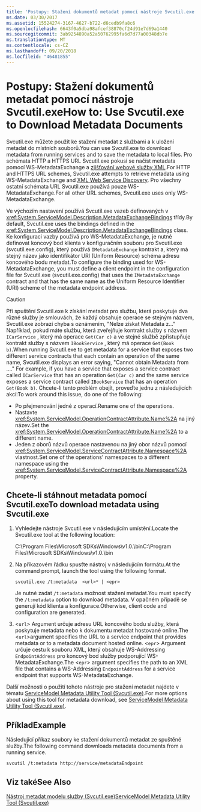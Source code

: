 ```yaml
---
title: 'Postupy: Stažení dokumentů metadat pomocí nástroje Svcutil.exe'
ms.date: 03/30/2017
ms.assetid: 15524274-3167-4627-b722-d6cedb9fa8c6
ms.openlocfilehash: 6643f0a5dba98afcef38870cf24d91e7d69a1440
ms.sourcegitcommit: 3ab9254890a52a50762995fa6d7d77a00348db7e
ms.translationtype: MT
ms.contentlocale: cs-CZ
ms.lasthandoff: 09/20/2018
ms.locfileid: "46481855"
---
```

# <a name="how-to-use-svcutilexe-to-download-metadata-documents"></a><span data-ttu-id="67fb3-102">Postupy: Stažení dokumentů metadat pomocí nástroje Svcutil.exe</span><span class="sxs-lookup"><span data-stu-id="67fb3-102">How to: Use Svcutil.exe to Download Metadata Documents</span></span>
<span data-ttu-id="67fb3-103">Svcutil.exe můžete použít ke stažení metadat z službami a k uložení metadat do místních souborů.</span><span class="sxs-lookup"><span data-stu-id="67fb3-103">You can use Svcutil.exe to download metadata from running services and to save the metadata to local files.</span></span> <span data-ttu-id="67fb3-104">Pro schémata HTTP a HTTPS URL Svcutil.exe pokusí se načíst metadata pomocí WS-MetadataExchange a [zjišťování webové služby XML](https://go.microsoft.com/fwlink/?LinkId=94950).</span><span class="sxs-lookup"><span data-stu-id="67fb3-104">For HTTP and HTTPS URL schemes, Svcutil.exe attempts to retrieve metadata using WS-MetadataExchange and [XML Web Service Discovery](https://go.microsoft.com/fwlink/?LinkId=94950).</span></span> <span data-ttu-id="67fb3-105">Pro všechny ostatní schémata URL Svcutil.exe používá pouze WS-MetadataExchange.</span><span class="sxs-lookup"><span data-stu-id="67fb3-105">For all other URL schemes, Svcutil.exe uses only WS-MetadataExchange.</span></span>  
  
 <span data-ttu-id="67fb3-106">Ve výchozím nastavení používá Svcutil.exe vazeb definovaných v <xref:System.ServiceModel.Description.MetadataExchangeBindings> třídy.</span><span class="sxs-lookup"><span data-stu-id="67fb3-106">By default, Svcutil.exe uses the bindings defined in the <xref:System.ServiceModel.Description.MetadataExchangeBindings> class.</span></span> <span data-ttu-id="67fb3-107">Ke konfiguraci vazby používá pro WS-MetadataExchange, je nutné definovat koncový bod klienta v konfiguračním souboru pro Svcutil.exe (svcutil.exe.config), který používá `IMetadataExchange` kontrakt a, který má stejný název jako identifikátor URI (Uniform Resource) schéma adresu koncového bodu metadat.</span><span class="sxs-lookup"><span data-stu-id="67fb3-107">To configure the binding used for WS-MetadataExchange, you must define a client endpoint in the configuration file for Svcutil.exe (svcutil.exe.config) that uses the `IMetadataExchange` contract and that has the same name as the Uniform Resource Identifier (URI) scheme of the metadata endpoint address.</span></span>  
  
> [!CAUTION]
> <span data-ttu-id="67fb3-108">Při spuštění Svcutil.exe k získání metadat pro službu, která poskytuje dva různé služby je smlouvách, že každý obsahuje operace se stejným názvem, Svcutil.exe zobrazí chyba s oznámením, "Nelze získat Metadata z..." Například, pokud máte službu, která zveřejňuje kontrakt služby s názvem `ICarService` , který má operace `Get(Car c)` a ve stejné službě zpřístupňuje kontrakt služby s názvem `IBookService` , který má operace `Get(Book b)`.</span><span class="sxs-lookup"><span data-stu-id="67fb3-108">When running Svcutil.exe to get metadata for a service that exposes two different service contracts that each contain an operation of the same name, Svcutil.exe displays an error saying, "Cannot obtain Metadata from ...." For example, if you have a service that exposes a service contract called `ICarService` that has an operation `Get(Car c)` and the same service exposes a service contract called `IBookService` that has an operation `Get(Book b)`.</span></span> <span data-ttu-id="67fb3-109">Chcete-li tento problém obejít, proveďte jednu z následujících akcí:</span><span class="sxs-lookup"><span data-stu-id="67fb3-109">To work around this issue, do one of the following:</span></span>
>
> - <span data-ttu-id="67fb3-110">Po přejmenování jedné z operací.</span><span class="sxs-lookup"><span data-stu-id="67fb3-110">Rename one of the operations.</span></span>
> - <span data-ttu-id="67fb3-111">Nastavte <xref:System.ServiceModel.OperationContractAttribute.Name%2A> na jiný název.</span><span class="sxs-lookup"><span data-stu-id="67fb3-111">Set the <xref:System.ServiceModel.OperationContractAttribute.Name%2A> to a different name.</span></span>
> - <span data-ttu-id="67fb3-112">Jeden z oborů názvů operace nastavenou na jiný obor názvů pomocí <xref:System.ServiceModel.ServiceContractAttribute.Namespace%2A> vlastnost.</span><span class="sxs-lookup"><span data-stu-id="67fb3-112">Set one of the operations' namespaces to a different namespace using the <xref:System.ServiceModel.ServiceContractAttribute.Namespace%2A> property.</span></span>
  
## <a name="to-download-metadata-using-svcutilexe"></a><span data-ttu-id="67fb3-113">Chcete-li stáhnout metadata pomocí Svcutil.exe</span><span class="sxs-lookup"><span data-stu-id="67fb3-113">To download metadata using Svcutil.exe</span></span>  
  
1.  <span data-ttu-id="67fb3-114">Vyhledejte nástroje Svcutil.exe v následujícím umístění:</span><span class="sxs-lookup"><span data-stu-id="67fb3-114">Locate the Svcutil.exe tool at the following location:</span></span>  
  
     <span data-ttu-id="67fb3-115">C:\Program Files\Microsoft SDKs\Windows\v1.0.\bin</span><span class="sxs-lookup"><span data-stu-id="67fb3-115">C:\Program Files\Microsoft SDKs\Windows\v1.0.\bin</span></span>  
  
2.  <span data-ttu-id="67fb3-116">Na příkazovém řádku spusťte nástroj v následujícím formátu.</span><span class="sxs-lookup"><span data-stu-id="67fb3-116">At the command prompt, launch the tool using the following format.</span></span>  
  
    ```  
    svcutil.exe /t:metadata  <url>* | <epr>  
    ```  
  
     <span data-ttu-id="67fb3-117">Je nutné zadat `/t:metadata` možnost stažení metadat.</span><span class="sxs-lookup"><span data-stu-id="67fb3-117">You must specify the `/t:metadata` option to download metadata.</span></span> <span data-ttu-id="67fb3-118">V opačném případě se generují kód klienta a konfigurace.</span><span class="sxs-lookup"><span data-stu-id="67fb3-118">Otherwise, client code and configuration are generated.</span></span>  
  
3.  <span data-ttu-id="67fb3-119"><`url`> Argument určuje adresu URL koncového bodu služby, která poskytuje metadata nebo k dokumentu metadat hostované online.</span><span class="sxs-lookup"><span data-stu-id="67fb3-119">The <`url`>argument specifies the URL to a service endpoint that provides metadata or to a metadata document hosted online.</span></span> <span data-ttu-id="67fb3-120"><`epr`> Argument určuje cestu k souboru XML, který obsahuje WS-Addressing `EndpointAddress` pro koncový bod služby podporující WS-MetadataExchange.</span><span class="sxs-lookup"><span data-stu-id="67fb3-120">The <`epr`> argument specifies the path to an XML file that contains a WS-Addressing `EndpointAddress` for a service endpoint that supports WS-MetadataExchange.</span></span>  
  
 <span data-ttu-id="67fb3-121">Další možnosti o použití tohoto nástroje pro stažení metadat najdete v tématu [ServiceModel Metadata Utility Tool (Svcutil.exe)](../../../../docs/framework/wcf/servicemodel-metadata-utility-tool-svcutil-exe.md).</span><span class="sxs-lookup"><span data-stu-id="67fb3-121">For more options about using this tool for metadata download, see [ServiceModel Metadata Utility Tool (Svcutil.exe)](../../../../docs/framework/wcf/servicemodel-metadata-utility-tool-svcutil-exe.md).</span></span>  
  
## <a name="example"></a><span data-ttu-id="67fb3-122">Příklad</span><span class="sxs-lookup"><span data-stu-id="67fb3-122">Example</span></span>  
 <span data-ttu-id="67fb3-123">Následující příkaz soubory ke stažení dokumentů metadat ze spuštěné služby.</span><span class="sxs-lookup"><span data-stu-id="67fb3-123">The following command downloads metadata documents from a running service.</span></span>  
  
```  
svcutil /t:metadata http://service/metadataEndpoint  
```  
  
## <a name="see-also"></a><span data-ttu-id="67fb3-124">Viz také</span><span class="sxs-lookup"><span data-stu-id="67fb3-124">See Also</span></span>  
 [<span data-ttu-id="67fb3-125">Nástroj metadat modelu služby (Svcutil.exe)</span><span class="sxs-lookup"><span data-stu-id="67fb3-125">ServiceModel Metadata Utility Tool (Svcutil.exe)</span></span>](../../../../docs/framework/wcf/servicemodel-metadata-utility-tool-svcutil-exe.md)
